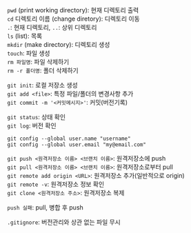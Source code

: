 `pwd` (print working directory): 현재 디렉토리 출력 <br>
`cd` 디렉토리 이름 (change diretory): 디렉토리 이동 <br>
`.`: 현재 디렉토리, `..`: 상위 디렉토리 <br>
`ls` (list): 목록 <br>
`mkdir` (make directory): 디렉토리 생성 <br>
`touch`: 파일 생성 <br>
`rm 파일명`: 파일 삭제하기 <br>
`rm -r 폴더명`: 폴더 삭제하기

`git init`: 로컬 저장소 생성 <br>
`git add <file>`: 특정 파일/폴더의 변경사항 추가 <br>
`git commit -m '<커밋메시지>'`: 커밋(버전기록)

`git status`: 상태 확인 <br>
`git log`: 버전 확인

`git config --global user.name "username"` <br>
`git config --global user.email "my@email.com"`

`git push <원격저장소 이름> <브랜치 이름>`: 원격저장소에 push <br>
`git pull <원격저장소 이름> <브랜치 이름>`: 원격저장소로부터 pull <br>
`git remote add origin <URL>`: 원격저장소 추가(일반적으로 origin) <br>
`git remote -v`: 원격저장소 정보 확인 <br>
`git clone <원격저장소 주소>`: 원격저장소 복제

`push 실패`: pull, 병합 후 push

`.gitignore`: 버전관리와 상관 없는 파일 무시
